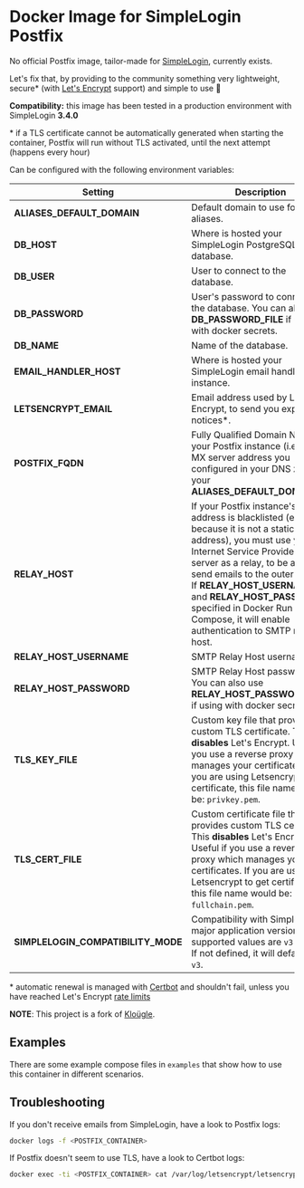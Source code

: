 # Docker Image for SimpleLogin Postfix

No official Postfix image, tailor-made for [SimpleLogin](https://simplelogin.io/),
currently exists.

Let's fix that, by providing to the community something very lightweight,
secure\* (with [Let's Encrypt](https://letsencrypt.org/) support) and simple to use 💖

**Compatibility:** this image has been tested in a production environment with SimpleLogin **3.4.0**

\* if a TLS certificate cannot be automatically generated when starting the container, Postfix will run without TLS activated, until the next attempt (happens every hour)

Can be configured with the following environment variables:

Setting     | Description
----------- | -------------------------------------------
**ALIASES_DEFAULT_DOMAIN** | Default domain to use for your aliases.
**DB_HOST** | Where is hosted your SimpleLogin PostgreSQL database.
**DB_USER** | User to connect to the database.
**DB_PASSWORD** | User's password to connect to the database. You can also use **DB_PASSWORD_FILE** if using with docker secrets.
**DB_NAME** | Name of the database.
**EMAIL_HANDLER_HOST** | Where is hosted your SimpleLogin email handler instance.
**LETSENCRYPT_EMAIL** | Email address used by Let's Encrypt, to send you expiry notices\*.
**POSTFIX_FQDN** | Fully Qualified Domain Name of your Postfix instance (i.e., the MX server address you configured in your DNS zone for your **ALIASES_DEFAULT_DOMAIN**).
**RELAY_HOST** | If your Postfix instance's IP address is blacklisted (e.g., because it is not a static address), you must use your Internet Service Provider's mail server as a relay, to be able to send emails to the outer world. If **RELAY_HOST_USERNAME** and **RELAY_HOST_PASSWORD** specified in Docker Run / Compose, it will enable authentication to SMTP relay host.
**RELAY_HOST_USERNAME** | SMTP Relay Host username.
**RELAY_HOST_PASSWORD** | SMTP Relay Host password. You can also use **RELAY_HOST_PASSWORD_FILE** if using with docker secrets.
**TLS_KEY_FILE** | Custom key file that provides custom TLS certificate. This **disables** Let's Encrypt. Useful if you use a reverse proxy which manages your certificates. If you are using Letsencrypt to get certificate, this file name would be: ``privkey.pem``.
**TLS_CERT_FILE** | Custom certificate file that provides custom TLS certificate. This **disables** Let's Encrypt. Useful if you use a reverse proxy which manages your certificates. If you are using Letsencrypt to get certificate, this file name would be: ``fullchain.pem``.
**SIMPLELOGIN_COMPATIBILITY_MODE** | Compatibility with Simplelogin major application version. The supported values are `v3` and `v4`. If not defined, it will default to `v3`.

\* automatic renewal is managed with [Certbot](https://certbot.eff.org/) and shouldn't fail, unless you have reached Let's Encrypt [rate limits](https://letsencrypt.org/docs/rate-limits/)

**NOTE**: This project is a fork of [Kloügle](https://github.com/arugifa/klougle).

## Examples

There are some example compose files in `examples` that show how to use this container in different scenarios.

## Troubleshooting

If you don't receive emails from SimpleLogin, have a look to Postfix logs:
```sh
docker logs -f <POSTFIX_CONTAINER>
```

If Postfix doesn't seem to use TLS, have a look to Certbot logs:
```sh
docker exec -ti <POSTFIX_CONTAINER> cat /var/log/letsencrypt/letsencrypt.log
```
